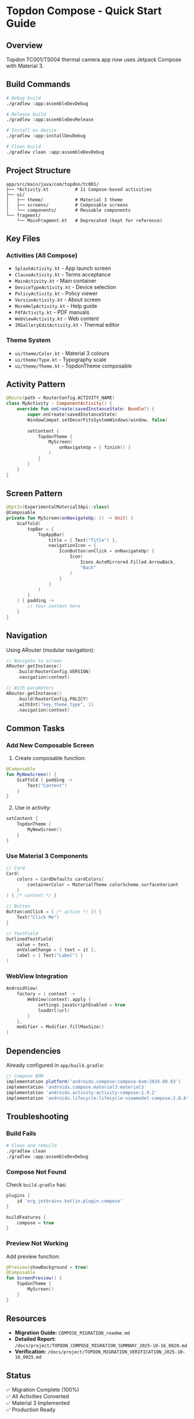 # Topdon Compose - Quick Start Guide

## Overview

Topdon TC001/TS004 thermal camera app now uses Jetpack Compose with Material 3.

## Build Commands

```bash
# Debug build
./gradlew :app:assembleDevDebug

# Release build
./gradlew :app:assembleDevRelease

# Install on device
./gradlew :app:installDevDebug

# Clean build
./gradlew clean :app:assembleDevDebug
```

## Project Structure

```
app/src/main/java/com/topdon/tc001/
├── *Activity.kt          # 11 Compose-based activities
├── ui/
│   ├── theme/            # Material 3 theme
│   ├── screens/          # Composable screens
│   └── components/       # Reusable components
└── fragment/
    └── MainFragment.kt   # Deprecated (kept for reference)
```

## Key Files

### Activities (All Compose)

- `SplashActivity.kt` - App launch screen
- `ClauseActivity.kt` - Terms acceptance
- `MainActivity.kt` - Main container
- `DeviceTypeActivity.kt` - Device selection
- `PolicyActivity.kt` - Policy viewer
- `VersionActivity.kt` - About screen
- `MoreHelpActivity.kt` - Help guide
- `PdfActivity.kt` - PDF manuals
- `WebViewActivity.kt` - Web content
- `IRGalleryEditActivity.kt` - Thermal editor

### Theme System

- `ui/theme/Color.kt` - Material 3 colours
- `ui/theme/Type.kt` - Typography scale
- `ui/theme/Theme.kt` - TopdonTheme composable

## Activity Pattern

```kotlin
@Route(path = RouterConfig.ACTIVITY_NAME)
class MyActivity : ComponentActivity() {
    override fun onCreate(savedInstanceState: Bundle?) {
        super.onCreate(savedInstanceState)
        WindowCompat.setDecorFitsSystemWindows(window, false)
        
        setContent {
            TopdonTheme {
                MyScreen(
                    onNavigateUp = { finish() }
                )
            }
        }
    }
}
```

## Screen Pattern

```kotlin
@OptIn(ExperimentalMaterial3Api::class)
@Composable
private fun MyScreen(onNavigateUp: () -> Unit) {
    Scaffold(
        topBar = {
            TopAppBar(
                title = { Text("Title") },
                navigationIcon = {
                    IconButton(onClick = onNavigateUp) {
                        Icon(
                            Icons.AutoMirrored.Filled.ArrowBack,
                            "Back"
                        )
                    }
                }
            )
        }
    ) { padding ->
        // Your content here
    }
}
```

## Navigation

Using ARouter (modular navigation):

```kotlin
// Navigate to screen
ARouter.getInstance()
    .build(RouterConfig.VERSION)
    .navigation(context)

// With parameters
ARouter.getInstance()
    .build(RouterConfig.POLICY)
    .withInt("key_theme_type", 1)
    .navigation(context)
```

## Common Tasks

### Add New Composable Screen

1. Create composable function:

```kotlin
@Composable
fun MyNewScreen() {
    Scaffold { padding ->
        Text("Content")
    }
}
```

2. Use in activity:

```kotlin
setContent {
    TopdonTheme {
        MyNewScreen()
    }
}
```

### Use Material 3 Components

```kotlin
// Card
Card(
    colors = CardDefaults.cardColors(
        containerColor = MaterialTheme.colorScheme.surfaceVariant
    )
) { /* content */ }

// Button
Button(onClick = { /* action */ }) {
    Text("Click Me")
}

// TextField
OutlinedTextField(
    value = text,
    onValueChange = { text = it },
    label = { Text("Label") }
)
```

### WebView Integration

```kotlin
AndroidView(
    factory = { context ->
        WebView(context).apply {
            settings.javaScriptEnabled = true
            loadUrl(url)
        }
    },
    modifier = Modifier.fillMaxSize()
)
```

## Dependencies

Already configured in `app/build.gradle`:

```gradle
// Compose BOM
implementation platform('androidx.compose:compose-bom:2024.09.03')
implementation 'androidx.compose.material3:material3'
implementation 'androidx.activity:activity-compose:1.9.2'
implementation 'androidx.lifecycle:lifecycle-viewmodel-compose:2.8.6'
```

## Troubleshooting

### Build Fails

```bash
# Clean and rebuild
./gradlew clean
./gradlew :app:assembleDevDebug
```

### Compose Not Found

Check `build.gradle` has:

```gradle
plugins {
    id 'org.jetbrains.kotlin.plugin.compose'
}

buildFeatures {
    compose = true
}
```

### Preview Not Working

Add preview function:

```kotlin
@Preview(showBackground = true)
@Composable
fun ScreenPreview() {
    TopdonTheme {
        MyScreen()
    }
}
```

## Resources

- **Migration Guide:** `COMPOSE_MIGRATION_readme.md`
- **Detailed Report:** `/docs/project/TOPDON_COMPOSE_MIGRATION_SUMMARY_2025-10-16_0020.md`
- **Verification:** `/docs/project/TOPDON_MIGRATION_VERIFICATION_2025-10-16_0025.md`

## Status

✅ Migration Complete (100%)  
✅ All Activities Converted  
✅ Material 3 Implemented  
✅ Production Ready


